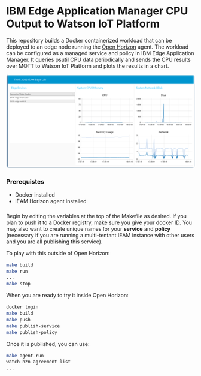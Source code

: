 # IBM Edge Application Manager CPU Output to Watson IoT Platform

This repository builds a Docker containerized workload that can be deployed to
an edge node running the [Open Horizon](open-horizon.github.io/) agent. The workload can be configured as
a managed service and policy in IBM Edge Application Manager.  It queries
psutil CPU data periodically and sends the CPU results over MQTT to
Watson IoT Platform and plots the results in a chart.

![CPU Edge Node Telemetry Data](CPU-Edge-Node-Telemetry-Data.png)

### Prerequistes

- Docker installed
- IEAM Horizon agent installed

###

Begin by editing the variables at the top of the Makefile as desired. If you plan to push it to a Docker registry, make sure you give your docker ID. You may also want to create unique names for your **service** and **policy** (necessary if you are running a multi-tentant IEAM instance with other users and you are all publishing this service).

To play with this outside of Open Horizon:

```bash
make build
make run
...
make stop
```

When you are ready to try it inside Open Horizon:

```bash
docker login
make build
make push
make publish-service
make publish-policy
```

Once it is published, you can use:

```bash
make agent-run
watch hzn agreement list
...
```
